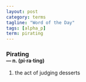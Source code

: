 ```yaml
---
layout: post
category: terms
tagline: "Word of the Day"
tags: [alpha_p]
term: pirating
---
```


<h3>Pirating<br/> <small>&mdash; n. (pi<span>&middot;</span>ra<span>&middot;</span>ting)</small></h3>
<p><ol><li>the act of judging desserts</li>
</ol></p>
